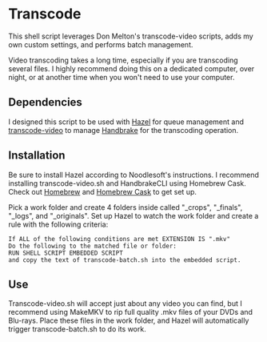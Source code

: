 # Transcode

This shell script leverages Don Melton's transcode-video scripts, adds my own custom settings, and performs batch management.

Video transcoding takes a long time, especially if you are transcoding several files. I highly recommend doing this on a dedicated computer, over night, or at another time when you won't need to use your computer.

## Dependencies

I designed this script to be used with [Hazel](http://www.noodlesoft.com/hazel) for queue management and [transcode-video](https://www.github.com/donmelton/transcode-video) to manage [Handbrake](http://www.handbrake.fr) for the transcoding operation.

## Installation

Be sure to install Hazel according to Noodlesoft's instructions. I recommend installing transcode-video.sh and HandbrakeCLI using Homebrew Cask. Check out [Homebrew](http://www.brew.sh) and [Homebrew Cask](http://www.caskroom.io) to get set up.

Pick a work folder and create 4 folders inside called "_crops", "_finals", "_logs", and "_originals".
Set up Hazel to watch the work folder and create a rule  with the following criteria:

	If ALL of the following conditions are met EXTENSION IS ".mkv"
	Do the following to the matched file or folder:
	RUN SHELL SCRIPT EMBEDDED SCRIPT
	and copy the text of transcode-batch.sh into the embedded script.

## Use

Transcode-video.sh will accept just about any video you can find, but I recommend using MakeMKV to rip full quality .mkv files of your DVDs and Blu-rays. Place these files in the work folder, and Hazel will automatically trigger transcode-batch.sh to do its work.
